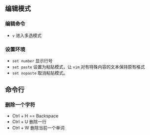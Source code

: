 





## 编辑模式
### 编辑命令

-  `v` 进入多选模式


### 设置环境

- `set number` 显示行号
- `set paste` 设置为粘贴模式，让 `vim` 对有特殊内容的文本保持原有格式
- `set nopaste` 取消粘贴模式。





## 命令行

### 删除一个字符
- Ctrl + H == Backspace
- Ctrl + U 删除一行
- Ctrl + W 删除当前一个单词


